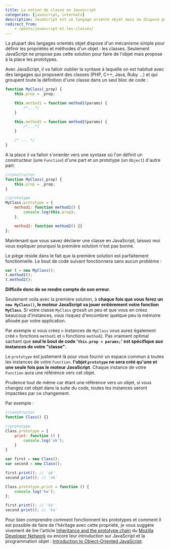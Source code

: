 ```yaml
---
title: La notion de classe en Javascript
categories: [javascript, internals]
description: JavaScript est un langage orienté objet mais ne dispose pas de classes. Comment donc faire de l'objet sans classes ?
redirect_from:
    - /posts/javascript-et-les-classes/
---
```


La plupart des langages orientés objet dispose d'un mécanisme simple pour définir les propriétés et méthodes d'un objet : les classes. Seulement JavaScript ne propose pas cette solution pour faire de l'objet mais propose à la place les prototypes.

Avec JavaScript, il va falloir oublier la syntaxe à laquelle on est habitué avec des langages qui proposent des classes (PHP, C++, Java, Ruby ...) et qui groupent toute la définition d'une classe dans un seul bloc de code :

```javascript
function MyClass(_prop) {
    this.prop = _prop;

    this.method1 = function method1(params) {
        /*...*/
    }

    this.method2 = function method2(params) {
        /*...*/
    }

    /* ... */
}
```

A la place il va falloir s'orienter vers une syntaxe où l'on définit un constructeur (une `Function`) d'une part et un prototype (un `Object`) d'autre part.

```javascript
//constructor
function MyClass(_prop) {
    this.prop = _prop;
}

//prototype
MyClass.prototype = {
    method1: function method1() {
        console.log(this.prop);
    },

    method2: function method2() {}
};
```

Maintenant que vous savez déclarer une classe en JavaScript, laissez moi vous expliquer pourquoi la première solution n'est pas bonne. 

Le piège réside dans le fait que la première solution est parfaitement fonctionnelle. Le bout de code suivant fonctionnera sans aucun problème :

```javascript
var t = new MyClass();
t.method1();
t.method2();
```

__Difficile donc de se rendre compte de son erreur__.

Seulement voila avec la première solution, à __chaque fois que vous ferez un `new MyClass()`, le moteur JavaScript va jouer entièrement votre fonction `MyClass`__. Si votre classe `MyClass` grossit un peu et que vous en créez beaucoup d'instances, vous risquez d'encombrer quelque peu la mémoire allouée par votre application. 

Par exemple si vous créez `n` instances de `MyClass` vous aurez également créé `n` fonctions `method1` et `n` fonctions `method2`. Pas vraiment optimal sachant que __seul le bout de code '`this.prop = params;`' est spécifique aux instances de votre "classe"__. 

Le `prototype` est justement là pour vous fournir un espace commun à toutes les instances de votre `Function`. __l'objet `prototype` ne sera créé qu'une et une seule fois pas le moteur JavaScript__. Chaque instance de votre `Function` aura une référence vers cet objet.

Prudence tout de même car étant une référence vers un objet, si vous changez cet objet dans la suite du code, toutes les instances seront impactées par ce changement.

Par exemple :

```javascript
//constructor
function Class() {}

//prototype
Class.prototype = {
    print: function () {
        console.log('ok');
    }
}

var first = new Class();
var second = new Class();

first.print(); // 'ok'
second.print(); // 'ok'

Class.prototype.print = function () {
    console.log('ko');
};

first.print(); // 'ko'
second.print(); // 'ko'
```

Pour bien comprendre comment fonctionnent les prototypes et comment il est possible de faire de l'héritage avec cette propriété, je vous suggère vivement de lire l'article [Inheritance and the prototype chain](https://developer.mozilla.org/en-US/docs/Web/JavaScript/Guide/Inheritance_and_the_prototype_chain) du [Mozilla Developer Network](https://developer.mozilla.org/en-US/) ou encore leur introduction sur JavaScript et la programmation objet : [Introduction to Object-Oriented JavaScript](https://developer.mozilla.org/en-US/docs/Web/JavaScript/Introduction_to_Object-Oriented_JavaScript).
